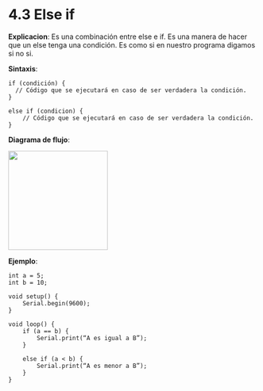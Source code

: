 # **4.3 Else if**

**Explicacion**: Es una combinación entre else e if. Es una manera de hacer que un else tenga una condición. Es como si en nuestro programa digamos si no si.

**Sintaxis**:

```arduino
if (condición) {
  // Código que se ejecutará en caso de ser verdadera la condición.
}

else if (condicion) {
    // Código que se ejecutará en caso de ser verdadera la condición.
}
```

**Diagrama de flujo**:

<img src="https://i.imgur.com/jLS6Lsn.jpeg" width="200">

**Ejemplo**:

```arduino
int a = 5;
int b = 10;

void setup() {
    Serial.begin(9600);
}

void loop() {
    if (a == b) {
        Serial.print(“A es igual a B”);
    }

    else if (a < b) {
        Serial.print(“A es menor a B”);
    }
}
```
